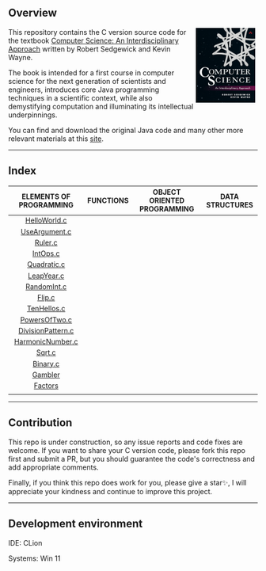## Overview

<img src="img/cover.png" align="right" width=120 hspace=5>This repository contains the C version source code for the  textbook <a href="https://www.pearson.com/en-us/subject-catalog/p/computer-science-an-interdisciplinary-approach/P200000007399?view=educator">Computer Science: An Interdisciplinary Approach</a> written by Robert Sedgewick and Kevin Wayne.

The book is intended for a first course in computer science for the next generation of scientists and engineers, introduces core Java programming techniques in a scientific context, while also demystifying computation and illuminating its intellectual underpinnings.

You can find and download the original Java code and many other more relevant materials at this <a href="https://introcs.cs.princeton.edu/java/home/">site</a>.

------



## Index

|                   ELEMENTS OF PROGRAMMING                    | FUNCTIONS | OBJECT ORIENTED PROGRAMMING | DATA STRUCTURES |
| :----------------------------------------------------------: | :-------: | :-------------------------: | :-------------: |
| <a href="introcs/ElementsOfPrograming/HelloWorld.c">HelloWorld.c</a> |           |                             |                 |
| <a href="introcs/ElementsOfPrograming/UseArgument.c">UseArgument.c</a> |           |                             |                 |
|  <a href="introcs/ElementsOfPrograming/Ruler.c">Ruler.c</a>  |           |                             |                 |
| <a href="introcs/ElementsOfPrograming/IntOps.c">IntOps.c</a> |           |                             |                 |
| <a href="introcs/ElementsOfPrograming/Quadratic.c">Quadratic.c</a> |           |                             |                 |
| <a href="introcs/ElementsOfPrograming/LeapYear.c">LeapYear.c</a> |           |                             |                 |
| <a href="introcs/ElementsOfPrograming/RandomInt.c">RandomInt.c</a> |           |                             |                 |
|   <a href="introcs/ElementsOfPrograming/Flip.c">Flip.c</a>   |           |                             |                 |
| <a href="introcs/ElementsOfPrograming/TenHellos.c">TenHellos.c</a> |           |                             |                 |
| <a href="introcs/ElementsOfPrograming/PowersOfTwo.c">PowersOfTwo.c</a> |           |                             |                 |
| <a href="introcs/ElementsOfPrograming/DivisorPattern.c">DivisionPattern.c</a> |           |                             |                 |
| <a href="introcs/ElementsOfPrograming/HarmonicNumber.c">HarmonicNumber.c</a> |           |                             |                 |
|   <a href="introcs/ElementsOfPrograming/Sqrt.c">Sqrt.c</a>   |           |                             |                 |
| <a href="introcs/ElementsOfPrograming/Binary.c">Binary.c</a> |           |                             |                 |
| <a href="introcs/ElementsOfPrograming/Gambler.c">Gambler</a> |           |                             |                 |
| <a href="introcs/ElementsOfPrograming/Factors.c">Factors</a> |           |                             |                 |
|                                                              |           |                             |                 |

------



## Contribution

This repo is under construction, so any issue reports and code fixes are welcome. If you want to share your C version code, please fork this repo first and submit a PR, but you should guarantee the code's correctness and add appropriate comments.

Finally, if you think this repo does work for you, please give a star✨, I will appreciate your kindness and continue to improve this project.

------



## Development environment 

IDE: CLion

Systems: Win 11


